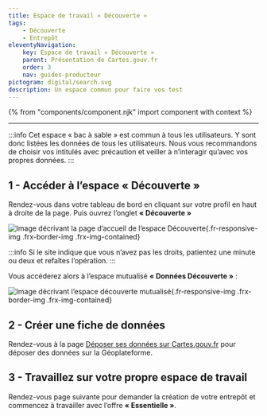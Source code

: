 ```yaml
---
title: Espace de travail « Découverte »
tags:
    - Découverte
    - Entrepôt
eleventyNavigation:
    key: Espace de travail « Découverte »
    parent: Présentation de Cartes.gouv.fr
    order: 3
    nav: guides-producteur
pictogram: digital/search.svg
description: Un espace commun pour faire vos test
---
```


{% from "components/component.njk" import component with context %}

---

:::info
Cet espace « bac à sable » est commun à tous les utilisateurs. Y sont donc listées les données de tous les utilisateurs. Nous vous recommandons de choisir vos intitulés avec précaution et veiller à n’interagir qu’avec vos propres données.
:::

## 1 - Accéder à l’espace « Découverte »

Rendez-vous dans votre tableau de bord en cliquant sur votre profil en haut à droite de la page. Puis ouvrez l’onglet **« Découverte »** 

![Image décrivant la page d’accueil de l’espace Découverte](/img/guides-producteur/presentation/espace-decouverte/01_decouverte.png){.fr-responsive-img .frx-border-img .frx-img-contained}

:::info
Si le site indique que vous n’avez pas les droits, patientez une minute ou deux et refaîtes l’opération.
:::

Vous accéderez alors à l’espace mutualisé **« Données Découverte »** :

![Image décrivant l’espace découverte mutualisé](/img/guides-producteur/presentation/espace-decouverte/02_donnees.png){.fr-responsive-img .frx-border-img .frx-img-contained}

## 2 - Créer une fiche de données

Rendez-vous à la page [Déposer ses données sur Cartes.gouv.fr](../../publier-des-donnees-via-cartes-gouv/deposer-donnees-sur-cartes-gouv/) pour déposer des données sur la Géoplateforme.

## 3 - Travaillez sur votre propre espace de travail

Rendez-vous page suivante pour demander la création de votre entrepôt et commencez à travailler avec l’offre **« Essentielle »**.
